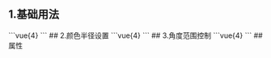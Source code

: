 ## 1.基础用法
<demo291d779a9c33 />
```vue{4}
<template>
    <gradient-ring-chart :value="50" subTitle="风险指数" valueUnit="%"></gradient-ring-chart>
</template>
<script setup></script>
<style lang="scss" scoped>
.zrx-chart {
    background-color: #042a44;
    padding: 32px;
}
</style>
```
## 2.颜色半径设置
<demo5da05a57f28f />
```vue{4}
<template>
    <gradient-ring-chart v-bind="option"></gradient-ring-chart>
</template>
<script setup>
const option = {
    value: 80,
    subTitle: '副标题',
    valueUnit: '人',
    radius: 200,
    barWidth: 60,
    layerColor: 'rgba(255, 100, 100, 0.2)',
    startColor: '#4da2cb',
    endColor: '#67b26f'
};
</script>
<style lang="scss" scoped>
.zrx-chart {
    background-color: rgb(27, 27, 31);
    padding: 32px;
}
</style>
```
## 3.角度范围控制
<demo1812b5555e73 />
```vue{4}
<template>
    <gradient-ring-chart v-bind="option"></gradient-ring-chart>
    <gradient-ring-chart v-bind="option2"></gradient-ring-chart>
    <gradient-ring-chart v-bind="option3"></gradient-ring-chart>
</template>
<script setup>
const option = {
    value: 60,
    subTitle: '副标题',
    valueUnit: '人',
    startAngle: 120,
    angleRange: 120
};
const option2 = {
    value: 80,
    subTitle: '副标题',
    valueUnit: '人',
    startAngle: 120,
    angleRange: 240
};
const option3 = {
    value: 80,
    subTitle: '副标题',
    valueUnit: '人',
    startAngle: 120,
    angleRange: 360
};
</script>
<style lang="scss" scoped>
.zrx-chart {
    background-color: #042a44;
    padding: 32px;
}
</style>
```
## 属性
<demofad11ffac59b />
<script setup>
import demo291d779a9c33 from '../../document/gradientRingChart/1.基础用法.vue'
import demo5da05a57f28f from '../../document/gradientRingChart/2.颜色半径设置.vue'
import demo1812b5555e73 from '../../document/gradientRingChart/3.角度范围控制.vue'
import demofad11ffac59b from '../../document/gradientRingChart/属性.vue'
</script>
